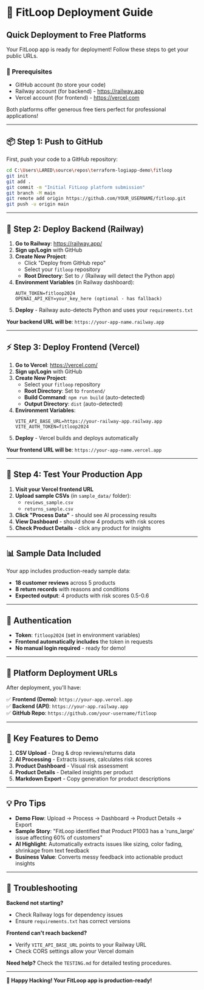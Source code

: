# 🚀 FitLoop Deployment Guide

## Quick Deployment to Free Platforms

Your FitLoop app is ready for deployment! Follow these steps to get your public URLs.

### 🔧 Prerequisites
- GitHub account (to store your code)
- Railway account (for backend) - https://railway.app  
- Vercel account (for frontend) - https://vercel.com

Both platforms offer generous free tiers perfect for professional applications!

---

## 📦 Step 1: Push to GitHub

First, push your code to a GitHub repository:

```bash
cd C:\Users\LARED\source\repos\terraform-logiapp-demo\fitloop
git init
git add .
git commit -m "Initial FitLoop platform submission"
git branch -M main
git remote add origin https://github.com/YOUR_USERNAME/fitloop.git
git push -u origin main
```

---

## 🚄 Step 2: Deploy Backend (Railway)

1. **Go to Railway**: https://railway.app/
2. **Sign up/Login** with GitHub
3. **Create New Project**:
   - Click "Deploy from GitHub repo"
   - Select your `fitloop` repository
   - **Root Directory**: Set to `/` (Railway will detect the Python app)
4. **Environment Variables** (in Railway dashboard):
   ```
   AUTH_TOKEN=fitloop2024
   OPENAI_API_KEY=your_key_here (optional - has fallback)
   ```
5. **Deploy** - Railway auto-detects Python and uses your `requirements.txt`

**Your backend URL will be**: `https://your-app-name.railway.app`

---

## ⚡ Step 3: Deploy Frontend (Vercel)

1. **Go to Vercel**: https://vercel.com/
2. **Sign up/Login** with GitHub  
3. **Create New Project**:
   - Select your `fitloop` repository
   - **Root Directory**: Set to `frontend/`
   - **Build Command**: `npm run build` (auto-detected)
   - **Output Directory**: `dist` (auto-detected)
4. **Environment Variables**:
   ```
   VITE_API_BASE_URL=https://your-railway-app.railway.app
   VITE_AUTH_TOKEN=fitloop2024
   ```
5. **Deploy** - Vercel builds and deploys automatically

**Your frontend URL will be**: `https://your-app-name.vercel.app`

---

## 🧪 Step 4: Test Your Production App

1. **Visit your Vercel frontend URL**
2. **Upload sample CSVs** (in `sample_data/` folder):
   - `reviews_sample.csv`
   - `returns_sample.csv`  
3. **Click "Process Data"** - should see AI processing results
4. **View Dashboard** - should show 4 products with risk scores
5. **Check Product Details** - click any product for insights

---

## 📊 Sample Data Included

Your app includes production-ready sample data:
- **18 customer reviews** across 5 products
- **8 return records** with reasons and conditions
- **Expected output**: 4 products with risk scores 0.5-0.6

---

## 🔑 Authentication

- **Token**: `fitloop2024` (set in environment variables)
- **Frontend automatically includes** the token in requests
- **No manual login required** - ready for demo!

---

## 🚀 Platform Deployment URLs

After deployment, you'll have:

✅ **Frontend (Demo)**: `https://your-app.vercel.app`  
✅ **Backend (API)**: `https://your-app.railway.app`  
✅ **GitHub Repo**: `https://github.com/your-username/fitloop`

---

## 🎯 Key Features to Demo

1. **CSV Upload** - Drag & drop reviews/returns data
2. **AI Processing** - Extracts issues, calculates risk scores  
3. **Product Dashboard** - Visual risk assessment
4. **Product Details** - Detailed insights per product
5. **Markdown Export** - Copy generation for product descriptions

---

## 💡 Pro Tips

- **Demo Flow**: Upload → Process → Dashboard → Product Details → Export
- **Sample Story**: "FitLoop identified that Product P1003 has a 'runs_large' issue affecting 60% of customers"
- **AI Highlight**: Automatically extracts issues like sizing, color fading, shrinkage from text feedback
- **Business Value**: Converts messy feedback into actionable product insights

---

## 🔧 Troubleshooting

**Backend not starting?**
- Check Railway logs for dependency issues
- Ensure `requirements.txt` has correct versions

**Frontend can't reach backend?**  
- Verify `VITE_API_BASE_URL` points to your Railway URL
- Check CORS settings allow your Vercel domain

**Need help?** Check the `TESTING.md` for detailed testing procedures.

---

**🎉 Happy Hacking! Your FitLoop app is production-ready!**